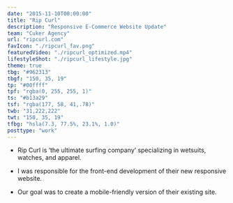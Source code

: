 ```yaml
---
date: "2015-11-10T00:00:00"
title: "Rip Curl"
description: "Responsive E-Commerce Website Update"
team: "Cuker Agency"
url: "ripcurl.com"
favIcon: "./ripcurl_fav.png"
featuredVideo: "./ripcurl_optimized.mp4"
lifestyleShot: "./ripcurl_lifestyle.jpg"
theme: true
tbg: "#962313"
tbgf: "150, 35, 19"
tp: "#00ffff"
tpf: "rgba(0, 255, 255, 1)"
ts: "#b13a29"
tsf: "rgba(177, 58, 41,.78)"
twb: "31,222,222"
twt: "150, 35, 19"
tfbg: "hsla(7.3, 77.5%, 23.1%, 1.0)"
posttype: "work"
---
```

- Rip Curl is &lsquo;the ultimate surfing company&rsquo; specializing in wetsuits, watches, and apparel.

- I was responsible for the front-end development of their new responsive website.

- Our goal was to create a mobile-friendly version of their existing site.




